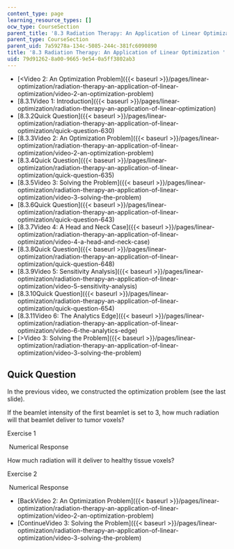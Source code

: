 ```yaml
---
content_type: page
learning_resource_types: []
ocw_type: CourseSection
parent_title: '8.3 Radiation Therapy: An Application of Linear Optimization '
parent_type: CourseSection
parent_uid: 7a59278a-134c-5085-244c-381fc6090890
title: '8.3 Radiation Therapy: An Application of Linear Optimization '
uid: 79d91262-8a00-9665-9e54-0a5ff3802ab3
---
```


*   [\<Video 2: An Optimization Problem]({{< baseurl >}}/pages/linear-optimization/radiation-therapy-an-application-of-linear-optimization/video-2-an-optimization-problem)
*   [8.3.1Video 1: Introduction]({{< baseurl >}}/pages/linear-optimization/radiation-therapy-an-application-of-linear-optimization)
*   [8.3.2Quick Question]({{< baseurl >}}/pages/linear-optimization/radiation-therapy-an-application-of-linear-optimization/quick-question-630)
*   [8.3.3Video 2: An Optimization Problem]({{< baseurl >}}/pages/linear-optimization/radiation-therapy-an-application-of-linear-optimization/video-2-an-optimization-problem)
*   [8.3.4Quick Question]({{< baseurl >}}/pages/linear-optimization/radiation-therapy-an-application-of-linear-optimization/quick-question-635)
*   [8.3.5Video 3: Solving the Problem]({{< baseurl >}}/pages/linear-optimization/radiation-therapy-an-application-of-linear-optimization/video-3-solving-the-problem)
*   [8.3.6Quick Question]({{< baseurl >}}/pages/linear-optimization/radiation-therapy-an-application-of-linear-optimization/quick-question-643)
*   [8.3.7Video 4: A Head and Neck Case]({{< baseurl >}}/pages/linear-optimization/radiation-therapy-an-application-of-linear-optimization/video-4-a-head-and-neck-case)
*   [8.3.8Quick Question]({{< baseurl >}}/pages/linear-optimization/radiation-therapy-an-application-of-linear-optimization/quick-question-648)
*   [8.3.9Video 5: Sensitivity Analysis]({{< baseurl >}}/pages/linear-optimization/radiation-therapy-an-application-of-linear-optimization/video-5-sensitivity-analysis)
*   [8.3.10Quick Question]({{< baseurl >}}/pages/linear-optimization/radiation-therapy-an-application-of-linear-optimization/quick-question-654)
*   [8.3.11Video 6: The Analytics Edge]({{< baseurl >}}/pages/linear-optimization/radiation-therapy-an-application-of-linear-optimization/video-6-the-analytics-edge)
*   [\>Video 3: Solving the Problem]({{< baseurl >}}/pages/linear-optimization/radiation-therapy-an-application-of-linear-optimization/video-3-solving-the-problem)

Quick Question
--------------

In the previous video, we constructed the optimization problem (see the last slide).

If the beamlet intensity of the first beamlet is set to 3, how much radiation will that beamlet deliver to tumor voxels?

Exercise 1

&nbsp;Numerical Response&nbsp;

How much radiation will it deliver to healthy tissue voxels?

Exercise 2

&nbsp;Numerical Response&nbsp;

*   [BackVideo 2: An Optimization Problem]({{< baseurl >}}/pages/linear-optimization/radiation-therapy-an-application-of-linear-optimization/video-2-an-optimization-problem)
*   [ContinueVideo 3: Solving the Problem]({{< baseurl >}}/pages/linear-optimization/radiation-therapy-an-application-of-linear-optimization/video-3-solving-the-problem)